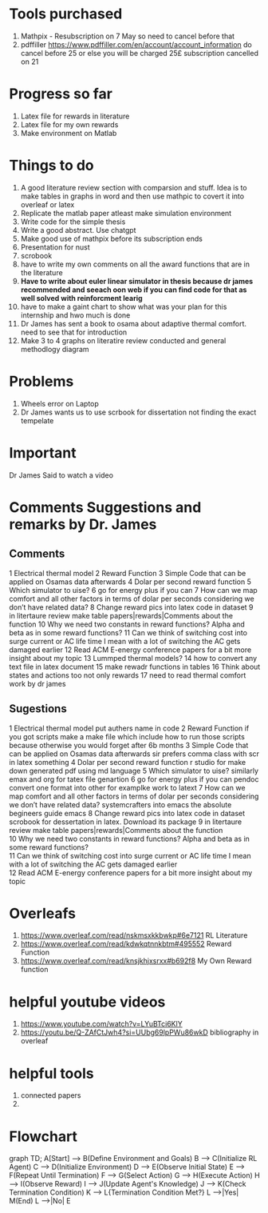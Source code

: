 # Tools purchased
1. Mathpix - Resubscription on 7 May so need to cancel before that
2. pdffiller https://www.pdffiller.com/en/account/account_information    do cancel before 25 or else you will be charged 25£ subscription cancelled on 21

# Progress so far
1. Latex file for rewards in literature
2. Latex file for my own rewards
3. Make environment on Matlab

# Things to do
1. A good literature review section with comparsion and stuff. Idea is to make tables in graphs in word and then use mathpic to covert it into overleaf or latex
2. Replicate the matlab paper atleast make simulation environment
3. Write code for the simple thesis
4. Write a good abstract. Use chatgpt
5. Make good use of mathpix before its subscription ends
6. Presentation for nust
7. scrobook
8. have to write my own comments on all the award functions that are in the literature
9. **Have to write about euler linear simulator in thesis because dr james recommended and seeach oon web if you can find code for that as well solved with reinforcment learig**
10. have to make a gaint chart to show what was your plan for this internship and hwo much is done
11. Dr James has sent a book to osama about adaptive thermal comfort. need to see that for introduction
12. Make 3 to 4 graphs on literatire review conducted and general methodlogy diagram 

# Problems
1. Wheels error on Laptop
2. Dr James wants us to use scrbook for dissertation not finding the exact tempelate 

# Important 
 Dr James Said to watch a video 

# Comments Suggestions and remarks by Dr. James 

## Comments 
1	Electrical thermal model
2	Reward Function 
3	Simple Code that can be applied on Osamas data afterwards
4	Dolar per second reward function 
5	Which simulator to uise?
6	go for energy plus if you can 
7	How can we map comfort and all other factors in terms of dolar per seconds considering we don’t have related data?
8	Change reward pics into latex code in dataset
9	in litertaure review make table papers|rewards|Comments about the function 
10	Why we need two constants in reward functions? Alpha and beta as in some reward functions?
11	Can we think of switching cost into surge current or AC life time I mean with a lot of switching the AC gets damaged earlier 
12	Read ACM E-energy conference papers for a bit more insight about my topic 
13	Lummped thermal models? 
14	how to convert any text file in latex document 
15	make rewadr functions in tables 
16	Think about states and actions too not only rewards 
17	need to read thermal comfort work by dr james

## Sugestions 
1	Electrical thermal model	put authers name in code 
2	Reward Function 	if you got scripts make a make file which include how to run those scripts because otherwise you would forget after 6b months 
3	Simple Code that can be applied on Osamas data afterwards	sir prefers comma class with scr in latex something
4	Dolar per second reward function 	r studio for make down generated pdf using md language 
5	Which simulator to uise?	similarly emax and org for tatex file genartion 
6	go for energy plus if you can 	pendoc convert one format into other for examplke work to latext 
7	How can we map comfort and all other factors in terms of dolar per seconds considering we don’t have related data?	systemcrafters into emacs the absolute begineers guide emacs 
8	Change reward pics into latex code in dataset	scrobook for dessertation in latex. Download its package 
9	in litertaure review make table papers|rewards|Comments about the function 	
10	Why we need two constants in reward functions? Alpha and beta as in some reward functions?	
11	Can we think of switching cost into surge current or AC life time I mean with a lot of switching the AC gets damaged earlier 	
12	Read ACM E-energy conference papers for a bit more insight about my topic 	





# Overleafs 
1. https://www.overleaf.com/read/nskmsxkkbwkp#6e7121     RL Literature 
2. https://www.overleaf.com/read/kdwkqtnnkbtm#495552     Reward Function
3. https://www.overleaf.com/read/knsjkhjxsrxx#b692f8     My Own Reward function

# helpful youtube videos 

1. https://www.youtube.com/watch?v=LYuBTci6KlY
2. https://youtu.be/Q-ZAfCtJwh4?si=UUbg69lpPWu86wkD  bibliography in overleaf


# helpful tools

1. connected papers
2. 

# Flowchart 

graph TD;
    A[Start] --> B(Define Environment and Goals)
    B --> C(Initialize RL Agent)
    C --> D(Initialize Environment)
    D --> E(Observe Initial State)
    E --> F(Repeat Until Termination)
    F --> G(Select Action)
    G --> H(Execute Action)
    H --> I(Observe Reward)
    I --> J(Update Agent's Knowledge)
    J --> K(Check Termination Condition)
    K --> L{Termination Condition Met?}
    L -->|Yes| M(End)
    L -->|No| E

